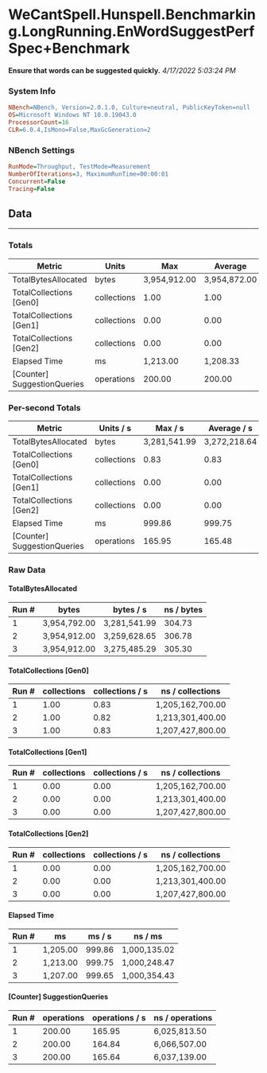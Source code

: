 ﻿# WeCantSpell.Hunspell.Benchmarking.LongRunning.EnWordSuggestPerfSpec+Benchmark
__Ensure that words can be suggested quickly.__
_4/17/2022 5:03:24 PM_
### System Info
```ini
NBench=NBench, Version=2.0.1.0, Culture=neutral, PublicKeyToken=null
OS=Microsoft Windows NT 10.0.19043.0
ProcessorCount=16
CLR=6.0.4,IsMono=False,MaxGcGeneration=2
```

### NBench Settings
```ini
RunMode=Throughput, TestMode=Measurement
NumberOfIterations=3, MaximumRunTime=00:00:01
Concurrent=False
Tracing=False
```

## Data
-------------------

### Totals
|          Metric |           Units |             Max |         Average |             Min |          StdDev |
|---------------- |---------------- |---------------- |---------------- |---------------- |---------------- |
|TotalBytesAllocated |           bytes |    3,954,912.00 |    3,954,872.00 |    3,954,792.00 |           69.28 |
|TotalCollections [Gen0] |     collections |            1.00 |            1.00 |            1.00 |            0.00 |
|TotalCollections [Gen1] |     collections |            0.00 |            0.00 |            0.00 |            0.00 |
|TotalCollections [Gen2] |     collections |            0.00 |            0.00 |            0.00 |            0.00 |
|    Elapsed Time |              ms |        1,213.00 |        1,208.33 |        1,205.00 |            4.16 |
|[Counter] SuggestionQueries |      operations |          200.00 |          200.00 |          200.00 |            0.00 |

### Per-second Totals
|          Metric |       Units / s |         Max / s |     Average / s |         Min / s |      StdDev / s |
|---------------- |---------------- |---------------- |---------------- |---------------- |---------------- |
|TotalBytesAllocated |           bytes |    3,281,541.99 |    3,272,218.64 |    3,259,628.65 |       11,316.00 |
|TotalCollections [Gen0] |     collections |            0.83 |            0.83 |            0.82 |            0.00 |
|TotalCollections [Gen1] |     collections |            0.00 |            0.00 |            0.00 |            0.00 |
|TotalCollections [Gen2] |     collections |            0.00 |            0.00 |            0.00 |            0.00 |
|    Elapsed Time |              ms |          999.86 |          999.75 |          999.65 |            0.11 |
|[Counter] SuggestionQueries |      operations |          165.95 |          165.48 |          164.84 |            0.57 |

### Raw Data
#### TotalBytesAllocated
|           Run # |           bytes |       bytes / s |      ns / bytes |
|---------------- |---------------- |---------------- |---------------- |
|               1 |    3,954,792.00 |    3,281,541.99 |          304.73 |
|               2 |    3,954,912.00 |    3,259,628.65 |          306.78 |
|               3 |    3,954,912.00 |    3,275,485.29 |          305.30 |

#### TotalCollections [Gen0]
|           Run # |     collections | collections / s |ns / collections |
|---------------- |---------------- |---------------- |---------------- |
|               1 |            1.00 |            0.83 |1,205,162,700.00 |
|               2 |            1.00 |            0.82 |1,213,301,400.00 |
|               3 |            1.00 |            0.83 |1,207,427,800.00 |

#### TotalCollections [Gen1]
|           Run # |     collections | collections / s |ns / collections |
|---------------- |---------------- |---------------- |---------------- |
|               1 |            0.00 |            0.00 |1,205,162,700.00 |
|               2 |            0.00 |            0.00 |1,213,301,400.00 |
|               3 |            0.00 |            0.00 |1,207,427,800.00 |

#### TotalCollections [Gen2]
|           Run # |     collections | collections / s |ns / collections |
|---------------- |---------------- |---------------- |---------------- |
|               1 |            0.00 |            0.00 |1,205,162,700.00 |
|               2 |            0.00 |            0.00 |1,213,301,400.00 |
|               3 |            0.00 |            0.00 |1,207,427,800.00 |

#### Elapsed Time
|           Run # |              ms |          ms / s |         ns / ms |
|---------------- |---------------- |---------------- |---------------- |
|               1 |        1,205.00 |          999.86 |    1,000,135.02 |
|               2 |        1,213.00 |          999.75 |    1,000,248.47 |
|               3 |        1,207.00 |          999.65 |    1,000,354.43 |

#### [Counter] SuggestionQueries
|           Run # |      operations |  operations / s | ns / operations |
|---------------- |---------------- |---------------- |---------------- |
|               1 |          200.00 |          165.95 |    6,025,813.50 |
|               2 |          200.00 |          164.84 |    6,066,507.00 |
|               3 |          200.00 |          165.64 |    6,037,139.00 |


